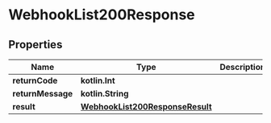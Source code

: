 
# WebhookList200Response

## Properties
| Name | Type | Description | Notes |
| ------------ | ------------- | ------------- | ------------- |
| **returnCode** | **kotlin.Int** |  |  [optional] |
| **returnMessage** | **kotlin.String** |  |  [optional] |
| **result** | [**WebhookList200ResponseResult**](WebhookList200ResponseResult.md) |  |  [optional] |



